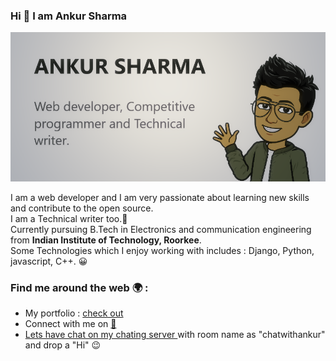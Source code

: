 ### Hi 👋 I am Ankur Sharma 

<img src="https://raw.githubusercontent.com/ankurshr01/ankurshr01/master/prof.png" style=" height=70% ">

I am a web developer and I am very passionate about learning new skills and contribute to the open source.<br>
I am a Technical writer too.🏾</a><br>
Currently pursuing B.Tech in Electronics and communication engineering from <b>Indian Institute of Technology, Roorkee</b>.<br>
Some Technologies which I enjoy working with includes : Django, Python, javascript, C++. 😀 

### Find me around the web 🌍 :

<ul>
  <li> My portfolio : <a href="http://ankurshr.online">check out</a></li>
  <li> Connect with me on <a href="https://www.linkedin.com/in/ankurshr01" </a> 💼  </li>
  <li> Lets have chat on my chating <a href="http://text-o.herokuapp.com/"> server </a>with room name as "chatwithankur" and drop a "Hi" 😉 </li>
</ul>

<!--
**ankurshr01/ankurshr01** is a ✨ _special_ ✨ repository because its `README.md` (this file) appears on your GitHub profile.
-->
